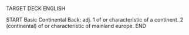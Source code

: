 TARGET DECK
ENGLISH

START
Basic
Continental
Back: adj. 1 of or characteristic of a continent. 2 (continental) of or characteristic of mainland europe.
END

